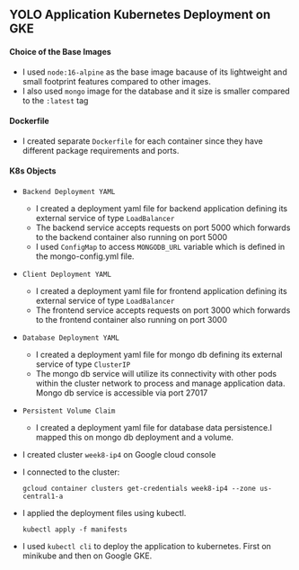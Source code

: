 ## YOLO Application Kubernetes Deployment on GKE

#### Choice of the Base Images
- I used `node:16-alpine` as the base image bacause of its lightweight and small footprint features compared to other images.
- I also used `mongo` image for the database and it size is smaller compared to the `:latest` tag 


#### Dockerfile
- I created separate ```Dockerfile``` for each container since they have different package requirements and ports.

#### K8s Objects
- `Backend Deployment YAML`
  - I created a deployment yaml file for backend application defining its external service of type `LoadBalancer`
  - The backend service accepts requests on port 5000 which forwards to the backend container also running on port 5000
  - I used `ConfigMap` to access `MONGODB_URL` variable which is defined in the mongo-config.yml file.
- `Client Deployment YAML`
  - I created a deployment yaml file for frontend application defining its external service of type `LoadBalancer`
  - The frontend service accepts requests on port 3000 which forwards to the frontend container also running on port 3000
- `Database Deployment YAML`
  - I created a deployment yaml file for mongo db defining its external service of type `ClusterIP`
  - The mongo db service will utilize its connectivity with other pods within the cluster network to process and manage application data. Mongo db service is accessible via port 27017
- `Persistent Volume Claim`
  - I created a deployment yaml file for database data persistence.I mapped this on mongo db deployment and a volume.
-  I created cluster `week8-ip4` on Google cloud console
-  I connected to the cluster:
  
    ```
    gcloud container clusters get-credentials week8-ip4 --zone us-central1-a
    ```
- I applied the deployment files using kubectl.
    ```
    kubectl apply -f manifests
    ```
- I used `kubectl cli` to deploy the application to kubernetes. First on minikube and then on Google GKE.
